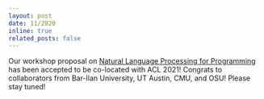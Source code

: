 ```yaml
---
layout: post
date: 11/2020
inline: true
related_posts: false
---
```

Our workshop proposal on <a href="https://nlp4prog.github.io/2021/">Natural Language Processing for Programming</a> has been accepted to be co-located with ACL 2021! Congrats to collaborators from Bar-Ilan University, UT Austin, CMU, and OSU! Please stay tuned!

